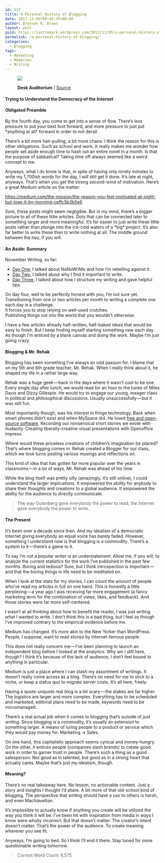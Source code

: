 ```yaml
---
id: 117
title: A Personal History of Blogging
date: 2017-11-05T00:45:55+00:00
author: Brennan K. Brown
layout: post
guid: https://lastremark.wordpress.com/2017/11/05/a-personal-history-of-blogging/
permalink: /a-personal-history-of-blogging/
categories:
  - Blogging
tags:
  - Marketing
  - Memories
  - Writing
---
```


<figure class="wp-caption"> 

<img data-width="2272" data-height="1704" src="https://cdn-images-1.medium.com/max/2560/1*fK7wCMIJlHQPIWlzQPP7iQ.jpeg" /> <figcaption class="wp-caption-text"><b>Desk Auditorium</b> | <a href="https://pxhere.com/en/photo/1009335" target="_blank" rel="noopener noreferrer">Source</a></figcaption></figure> 

#### Trying to Understand the Democracy of the Internet

#### Obligated Preamble

<span>By</span> the fourth day, you come to get into a sense of flow. There’s less pressure to put your best foot forward, and more pressure to just put \*anything at all\* forward in order to not derail.

There’s a bit more hair-pulling, a bit more chaos. I think the reason for this is other obligations. Such as school and work. It really makes me wonder how people set aside enough time to hash out an entire novel in a month. Is that the purpose of sabbatical? Taking time off always seemed like a weird concept to me.

Anyways, what I do know is that, in spite of having only ninety minutes to write my 1,700ish words for the day, I will still get it done. It’s late at night, anyways. That’s when you get the strong second-wind of motivation. Here’s a great Medium article on the matter:

<https://medium.com/the-mission/the-reason-you-feel-motivated-at-night-but-lose-it-by-morning-ceffc5b3b5e6>

Sure, these posts might seem negligible. But in my mind, there’s a bigger picture to all of these little articles. Dots that can be connected later to something larger and more meaningful. It’s far easier to just write these little posts rather than plunge into the ice-cold waters of a \*big\* project. It’s also far better to write these than to write nothing at all. The middle ground between the two, if you will.

#### An Aside: Summary

November Writing, so far:

  * <a href="https://medium.com/@brennanbrown/not-writing-a-novel-nanowrimo-3c1dba08f103" target="_blank" rel="noopener noreferrer">Day One</a>, I talked about NaNoWriMo and how I’m rebelling against it.
  * <a href="https://medium.com/@brennanbrown/why-i-write-e425cdda0e10" target="_blank" rel="noopener noreferrer">Day Two</a>, I talked about why I find it important to write.
  * <a href="https://medium.com/@brennanbrown/my-writing-process-4868f986f97f" target="_blank" rel="noopener noreferrer">Day Three</a>, I talked about how I structure my writing and gave helpful tips.

On day four, well to be perfectly honest with you, I’m not sure yet.  
Transitioning from one or two articles per month to writing a complete one each day is a challenge.   
It forces you to stop relying on well-used crutches.   
Publishing things out into the world that you wouldn’t otherwise.

I have a few articles already half-written, half-baked ideas that would be easy to finish. But I keep finding myself starting something new each day. As though I’m enticed by a blank canvas and doing the work. Maybe I’m just going crazy.

#### Blogging & Mr. Rehak

<span>B</span>logging has been something I’ve always an odd passion for. I blame that on my 5th and 6th grade teacher, Mr. Rehak. When I really think about it, he shaped my life in a rather large way.

Rehak was a huge geek — back in the days where it wasn’t cool to be one. Every single day after lunch, we would read for an hour to the tunes of Miles Davis and Dizzy Gillespie. He would try to engage our young, meager class in political and philosophical discussions. Usually unsuccessfully — but it was still fun.

Most importantly though, was his interest in fringe technology. Back when smart phones didn’t exist and when MySpace did. He loved <a href="https://www.gnu.org/philosophy/floss-and-foss.en.html" target="_blank" rel="noopener noreferrer">free and open-source software</a>. Recording our nonsensical short stories we wrote with Audacity. Creating liberally-creative visual presentations with Openoffice Impress.

Where would these priceless creations of children’s imagination be placed? That’s where blogging comes in. Rehak created a Blogger for our class, which we took turns posting various musings and reflections on.

This kind of idea that has gotten far more popular over the years in classrooms — in a lot of ways, Mr. Rehak was ahead of his time.

While the blog itself was pretty silly (amazingly, it’s still online), I could understand the larger implications. It empowered the ability for anybody to share their thoughts and creations to a global audience. It empowered the ability for the audience to directly communicate.

> The way Gutenberg gave everybody the power to read, the Internet gave everybody the power to write.

#### The Present

<span>I</span>t’s been over a decade since then. And my idealism of a democratic Internet giving everybody an equal voice has barely faded. However, something I understand now is that blogging is a commodity. There’s a system to it — there’s a game to it.

To say I’m not a popular writer is an understatement. Allow me, if you will, to analyze the current statistics for the work I’ve published in the past few months. Boring and tedious? Sure, but I think introspection is important — and that the boring things in life need to be meditated on.

When I look at the stats for my stories, I can count the amount of people who’ve read my articles in full on one hand. This is honestly a little perplexing — a year ago I was receiving far more engagement (a fancy marketing term for the combination of views, likes, and feedback). And those stories were far more self-centered.

I wasn’t at all thinking about how to benefit the reader, I was just writing what I wanted to write. I don’t think this is a bad thing, but I feel as though I’ve improved contrary to the empirical evidence before me.

Medium has changed. It’s more akin to the New Yorker than WordPress. People, I suppose, want to read stories by internet-famous people.

This does not really concern me — I’ve been planning to launch an independent blog before I looked at the analytics. Why am I still here, though? I think it’s _because_ of the lack of audience, I don’t feel bound to anything in particular.

Medium is just a place where I can stash my assortment of writings. It doesn’t really come across as a blog. There’s no need for me to stick to a niche, or keep a status quo to migrate server costs. It’s all here, freely.

Having a quote-unquote real blog is a bit scary — the stakes are far higher. The logistics are larger and more complex. Everything has to be scheduled and marketed, editorial plans need to be made, keywords need to be micromanaged.

There’s a real actual job when it comes to blogging that’s outside of _just writing_. Since blogging is a commodity, it’s usually an extension to something larger. A means of luring people to a product or service which they would pay money for. Marketing → Sales.

On one hand, this capitalistic approach seems cynical and money-hungry. On the other, it entices people (companies slash brands) to create good work in order to garner trust in people. There’s such a thing as a good salesperson. Not good as in talented, but good as in a strong heart that actually cares. Maybe that’s just my idealism, though.

#### Meaning?

There’s no real takeaway here. No lesson, no actionable content. Just a story and insights I thought I’d share. A bit more of that old-school kind of blogging. The perspective that writing should have a _use_ to others is harsh, and even Machiavellian.

It’s impossible to actually know if anything you create will be utilized the way you think it will be. I’ve been hit with inspiration from media in ways I know were wholly incorrect. But that doesn’t matter. The creator’s intent doesn’t matter. That’s the power of the audience. To create meaning wherever you see fit.

Anyways, I’m going to bed. So I think I’ll end it there. Stay tuned for more questionable writing tomorrow.



> Current Word Count: 6,575